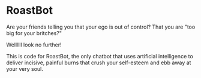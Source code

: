 # RoastBot

Are your friends telling you that your ego is out of control?  That you are "too big for your britches?"

Wellllll look no further!

This is code for RoastBot, the only chatbot that uses artificial intelligence to deliver incisive, painful burns that crush your self-esteem and ebb away at your very soul.

